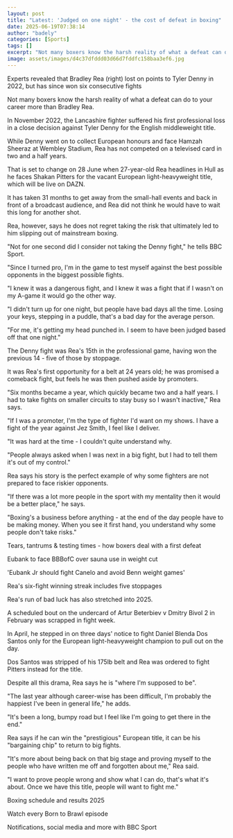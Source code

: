 ```yaml
---
layout: post
title: "Latest: 'Judged on one night' - the cost of defeat in boxing"
date: 2025-06-19T07:38:14
author: "badely"
categories: [Sports]
tags: []
excerpt: "Not many boxers know the harsh reality of what a defeat can do to your career more than Bradley Rea."
image: assets/images/d4c37dfddd03d66d7fddfc158baa3ef6.jpg
---
```


Experts revealed that Bradley Rea (right) lost on points to Tyler Denny in 2022, but has since won six consecutive fights

Not many boxers know the harsh reality of what a defeat can do to your career more than Bradley Rea.

In November 2022, the Lancashire fighter suffered his first professional loss in a close decision against Tyler Denny for the English middleweight title. 

While Denny went on to collect European honours and face Hamzah Sheeraz at Wembley Stadium, Rea has not competed on a televised card in two and a half years.

That is set to change on 28 June when 27-year-old Rea headlines in Hull as he faces Shakan Pitters for the vacant European light-heavyweight title, which will be live on DAZN.

It has taken 31 months to get away from the small-hall events and back in front of a broadcast audience, and Rea did not think he would have to wait this long for another shot.

Rea, however, says he does not regret taking the risk that ultimately led to him slipping out of mainstream boxing.

"Not for one second did I consider not taking the Denny fight," he tells BBC Sport. 

"Since I turned pro, I'm in the game to test myself against the best possible opponents in the biggest possible fights. 

"I knew it was a dangerous fight, and I knew it was a fight that if I wasn't on my A-game it would go the other way.

"I didn't turn up for one night, but people have bad days all the time. Losing your keys, stepping in a puddle, that's a bad day for the average person. 

"For me, it's getting my head punched in. I seem to have been judged based off that one night."

The Denny fight was Rea's 15th in the professional game, having won the previous 14 - five of those by stoppage. 

It was Rea's first opportunity for a belt at 24 years old; he was promised a comeback fight, but feels he was then pushed aside by promoters.

"Six months became a year, which quickly became two and a half years. I had to take fights on smaller circuits to stay busy so I wasn't inactive," Rea says.

"If I was a promoter, I'm the type of fighter I'd want on my shows. I have a fight of the year against Jez Smith, I feel like I deliver. 

"It was hard at the time - I couldn't quite understand why. 

"People always asked when I was next in a big fight, but I had to tell them it's out of my control."

Rea says his story is the perfect example of why some fighters are not prepared to face riskier opponents. 

"If there was a lot more people in the sport with my mentality then it would be a better place," he says.

"Boxing's a business before anything - at the end of the day people have to be making money. When you see it first hand, you understand why some people don't take risks."

Tears, tantrums & testing times - how boxers deal with a first defeat

Eubank to face BBBofC over sauna use in weight cut

'Eubank Jr should fight Canelo and avoid Benn weight games'

Rea's six-fight winning streak includes five stoppages

Rea's run of bad luck has also stretched into 2025. 

A scheduled bout on the undercard of Artur Beterbiev v Dmitry Bivol 2 in February was scrapped in fight week.

In April, he stepped in on three days' notice to fight Daniel Blenda Dos Santos only for the European light-heavyweight champion to pull out on the day.

Dos Santos was stripped of his 175lb belt and Rea was ordered to fight Pitters instead for the title. 

Despite all this drama, Rea says he is "where I'm supposed to be".

"The last year although career-wise has been difficult, I'm probably the happiest I've been in general life," he adds.

"It's been a long, bumpy road but I feel like I'm going to get there in the end."

Rea says if he can win the "prestigious" European title, it can be his "bargaining chip" to return to big fights.

"It's more about being back on that big stage and proving myself to the people who have written me off and forgotten about me," Rea said.

"I want to prove people wrong and show what I can do, that's what it's about. Once we have this title, people will want to fight me."

Boxing schedule and results 2025

Watch every Born to Brawl episode

Notifications, social media and more with BBC Sport

